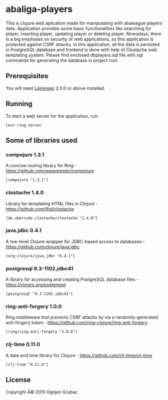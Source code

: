 # abaliga-players

This is clojure web aplication made for manipulating with abaleague players' data. Application provides some basic functionalities like searching for player, inserting player, updating player or deleting player. Nowadays, there is a big emphases on security of web applications, so this application is protected against CSRF attacks.
In this application, all the data is persisted in PostgreSQL database and frontend is done with help of Clostache web templating system. Please find enclosed dbplayers.sql file with sql commands for generating the database in project root.

## Prerequisites

You will need [Leiningen][] 2.0.0 or above installed.

[leiningen]: https://github.com/technomancy/leiningen

## Running

To start a web server for the application, run:

    lein ring server
	
## Some of libraries used

### compojure 1.3.1
A concise routing library for Ring - https://github.com/weavejester/compojure

	[compojure "1.3.1"]
	
### clostache 1.4.0

Library for templating HTML files in Clojure - https://github.com/fhd/clostache

	[de.ubercode.clostache/clostache "1.4.0"]
	
### java.jdbc 0.4.1

A low-level Clojure wrapper for JDBC-based access to databases -https://github.com/clojure/java.jdbc

	[org.clojure/java.jdbc "0.4.1"]

### postgresql 9.3-1102.jdbc41

A library for accessing and creating PostgreSQL database files - https://clojars.org/postgresql

	[postgresql "9.3-1102.jdbc41"]
	
### ring-anti-forgery 1.0.0

Ring middleware that prevents CSRF attacks by via a randomly-generated anti-forgery token - https://github.com/ring-clojure/ring-anti-forgery

	[ring/ring-anti-forgery "1.0.0"]

### clj-time 0.11.0

A date and time library for Clojure - https://github.com/clj-time/clj-time

	[clj-time "0.11.0"]

## License

Copyright Â© 2015 Ognjen Grubac
